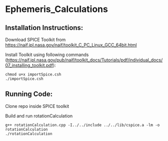 # Ephemeris_Calculations

## Installation Instructions:
Download SPICE Toolkit from https://naif.jpl.nasa.gov/naif/toolkit_C_PC_Linux_GCC_64bit.html

Install Toolkit using following commands (https://naif.jpl.nasa.gov/pub/naif/toolkit_docs/Tutorials/pdf/individual_docs/07_installing_toolkit.pdf): 
```
chmod u+x importSpice.csh
./importSpice.csh 
```

## Running Code:
Clone repo inside SPICE toolkit

Build and run rotationCalculation
```
g++ rotationCalculation.cpp -I../../include ../../lib/cspice.a -lm -o rotationCalculation
./rotationCalculation
```
